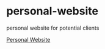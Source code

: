 # personal-website
personal website for potential clients

[Personal Website](https://scott-hogsett.github.io/personal-website/index.html)
